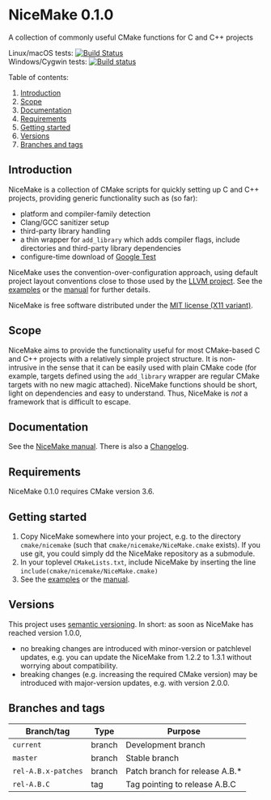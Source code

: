 # NiceMake 0.1.0
A collection of commonly useful CMake functions for C and C++ projects

Linux/macOS tests: [![Build Status](https://travis-ci.org/fkutzner/NiceMake.svg?branch=master)](https://travis-ci.org/fkutzner/NiceMake)<br/>
Windows/Cygwin tests: [![Build status](https://ci.appveyor.com/api/projects/status/57vt3w5vkhoyhn31?svg=true)](https://ci.appveyor.com/project/fkutzner/nicemake)

Table of contents:

1. [Introduction](#introduction)
2. [Scope](#scope)
3. [Documentation](#documentation)
4. [Requirements](#requirements)
5. [Getting started](#getting-started)
6. [Versions](#versions)
7. [Branches and tags](#branches-and-tags)

## Introduction

NiceMake is a collection of CMake scripts for quickly setting up C and C++
projects, providing generic functionality such as (so far):

* platform and compiler-family detection
* Clang/GCC sanitizer setup
* third-party library handling
* a thin wrapper for `add_library` which adds compiler flags,
  include directories and third-party library dependencies
* configure-time download of [Google Test](https://github.com/google/googletest)

NiceMake uses the convention-over-configuration approach, using default project
layout conventions close to those used by the [LLVM
project](https://github.com/llvm-mirror/llvm). See the
[examples](doc/Examples.md) or the [manual](doc/Manual.md) for further details.

NiceMake is free software distributed under the
[MIT license (X11 variant)](doc/License.md).

## Scope

NiceMake aims to provide the functionality useful for most CMake-based C and
C++ projects with a relatively simple project structure. It is non-intrusive
in the sense that it can be easily used with plain CMake code (for example,
targets defined using the `add_library` wrapper are regular CMake targets
with no new magic attached). NiceMake functions should be short, light on
dependencies and easy to understand. Thus, NiceMake is _not_ a framework that
is difficult to escape.

## Documentation

See the [NiceMake manual](doc/Manual.md). There is also
a [Changelog](CHANGELOG.md).

## Requirements

NiceMake 0.1.0 requires CMake version 3.6.

## Getting started

1. Copy NiceMake somewhere into your project, e.g. to the directory
   `cmake/nicemake` (such that `cmake/nicemake/NiceMake.cmake` exists). If you
   use git, you could simply dd the NiceMake repository as a submodule.
2. In your toplevel `CMakeLists.txt`, include NiceMake by inserting the line
   `include(cmake/nicemake/NiceMake.cmake)`
3. See the [examples](doc/Examples.md) or the [manual](doc/Manual.md).


## Versions

This project uses [semantic versioning](https://semver.org/). In short: as soon
as NiceMake has reached version 1.0.0,
* no breaking changes are introduced with minor-version or patchlevel updates,
  e.g. you can update the NiceMake from 1.2.2 to 1.3.1 without worrying about
  compatibility.
* breaking changes (e.g. increasing the required CMake version) may be
  introduced with major-version updates, e.g. with version 2.0.0.

## Branches and tags

| Branch/tag              | Type   | Purpose                        |
|-------------------------|--------|--------------------------------|
| `current`               | branch | Development branch             |
| `master`                | branch | Stable branch                  |
| `rel-A.B.x-patches`     | branch | Patch branch for release A.B.* |
| `rel-A.B.C`             | tag    | Tag pointing to release A.B.C  |
